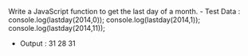 Write a JavaScript function to get the last day of a month. - Test Data : console.log(lastday(2014,0)); console.log(lastday(2014,1)); console.log(lastday(2014,11));

- Output : 31 28 31
